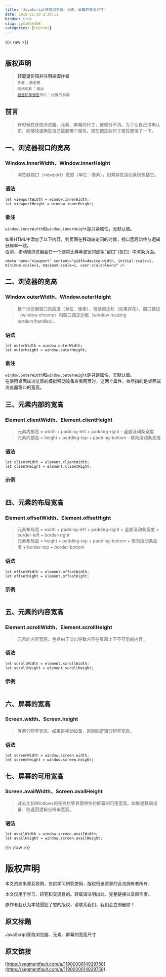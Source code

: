 ```yaml
---
title: 'JavaScript获取浏览器、元素、屏幕的宽高尺寸' 
date: 2018-11-30 2:30:11
hidden: true
slug: jp1i04e358
categories: [reprint]
---
```


{{< raw >}}

                    
<p><span class="img-wrap"><img data-src="/img/remote/1460000014929763" src="https://static.alili.tech/img/remote/1460000014929763" alt="" title="" style="cursor: pointer; display: inline;"></span></p>
<h2 id="articleHeader0">版权声明</h2>
<blockquote>
<strong>转载请告知并注明来源作者</strong>  <br><code>作者</code>：<code>唐金健</code>  <br><code>网络昵称</code>：<code>御焱</code>  <br><a href="https://juejin.im/user/5ad0cef9f265da23970749f9/posts" rel="nofollow noreferrer" target="_blank"><code>掘金</code></a><a href="https://zhuanlan.zhihu.com/c_185793043" rel="nofollow noreferrer" target="_blank"><code>知乎</code></a><a href="https://segmentfault.com/blog/elegant-front-end"><code>思否</code></a><code>专栏</code>：<code>优雅的前端</code>
</blockquote>
<h2 id="articleHeader1">前言</h2>
<blockquote>有时候在获取浏览器、元素、屏幕的尺寸，傻傻分不清。为了让自己清晰认识，能够快速确定自己需要哪个属性，现在把这些尺寸属性整理了一下。</blockquote>
<h2 id="articleHeader2">一、浏览器视口的宽高</h2>
<h3 id="articleHeader3">Window.innerWidth、Window.innerHeight</h3>
<blockquote>浏览器视口（viewport）宽度（单位：像素），如果存在滚动条则包括它。</blockquote>
<h3 id="articleHeader4">语法</h3>
<div class="widget-codetool" style="display:none;">
      <div class="widget-codetool--inner">
      <span class="selectCode code-tool" data-toggle="tooltip" data-placement="top" title="" data-original-title="全选"></span>
      <span type="button" class="copyCode code-tool" data-toggle="tooltip" data-placement="top" data-clipboard-text="let viewportWidth = window.innerWidth;
let viewportHeight = window.innerHeight;" title="" data-original-title="复制"></span>
      <span type="button" class="saveToNote code-tool" data-toggle="tooltip" data-placement="top" title="" data-original-title="放进笔记"></span>
      </div>
      </div><pre class="javascript hljs"><code class="JavaScript"><span class="hljs-keyword">let</span> viewportWidth = <span class="hljs-built_in">window</span>.innerWidth;
<span class="hljs-keyword">let</span> viewportHeight = <span class="hljs-built_in">window</span>.innerHeight;</code></pre>
<h3 id="articleHeader5">备注</h3>
<p><code>window.innerWidth</code>和<code>window.innerHeight</code>是只读属性，无默认值。</p>
<p>如果HTML中添加了以下内容，则页面在移动端访问的时候，视口宽高始终与逻辑分辨率一致。  <br>否则，移动端浏览器会在一个通常比屏幕更宽的虚拟”窗口“（视口）中渲染页面。</p>
<div class="widget-codetool" style="display:none;">
      <div class="widget-codetool--inner">
      <span class="selectCode code-tool" data-toggle="tooltip" data-placement="top" title="" data-original-title="全选"></span>
      <span type="button" class="copyCode code-tool" data-toggle="tooltip" data-placement="top" data-clipboard-text="<meta name=&quot;viewport&quot; content=&quot;width=device-width, initial-scale=1, minimum-scale=1, maximum-scale=1, user-scalable=no&quot; />" title="" data-original-title="复制"></span>
      <span type="button" class="saveToNote code-tool" data-toggle="tooltip" data-placement="top" title="" data-original-title="放进笔记"></span>
      </div>
      </div><pre class="xml hljs"><code class="HTML" style="word-break: break-word; white-space: initial;"><span class="hljs-tag">&lt;<span class="hljs-name">meta</span> <span class="hljs-attr">name</span>=<span class="hljs-string">"viewport"</span> <span class="hljs-attr">content</span>=<span class="hljs-string">"width=device-width, initial-scale=1, minimum-scale=1, maximum-scale=1, user-scalable=no"</span> /&gt;</span></code></pre>
<h2 id="articleHeader6">二、浏览器的宽高</h2>
<h3 id="articleHeader7">Window.outerWidth、Window.outerHeight</h3>
<blockquote>整个浏览器窗口的高度（单位：像素），包括侧边栏（如果存在）、窗口镶边（window chrome）和窗口调正边框（window resizing borders/handles）。</blockquote>
<h3 id="articleHeader8">语法</h3>
<div class="widget-codetool" style="display:none;">
      <div class="widget-codetool--inner">
      <span class="selectCode code-tool" data-toggle="tooltip" data-placement="top" title="" data-original-title="全选"></span>
      <span type="button" class="copyCode code-tool" data-toggle="tooltip" data-placement="top" data-clipboard-text="let outerWidth = window.outerWidth;
let outerHeight = window.outerHeight;" title="" data-original-title="复制"></span>
      <span type="button" class="saveToNote code-tool" data-toggle="tooltip" data-placement="top" title="" data-original-title="放进笔记"></span>
      </div>
      </div><pre class="javascript hljs"><code class="JavaScript"><span class="hljs-keyword">let</span> outerWidth = <span class="hljs-built_in">window</span>.outerWidth;
<span class="hljs-keyword">let</span> outerHeight = <span class="hljs-built_in">window</span>.outerHeight;</code></pre>
<h3 id="articleHeader9">备注</h3>
<p><code>window.outerWidth</code>和<code>window.outerHeight</code>是只读属性，无默认值。  <br>在使用桌面端浏览器的模拟移动设备查看网页时，这两个属性，依然指的是桌面端浏览器窗口的宽高。</p>
<h2 id="articleHeader10">三、元素内部的宽高</h2>
<h3 id="articleHeader11">Element.clientWidth、Element.clientHeight</h3>
<blockquote>元素内部宽 = width + padding-left + padding-right - 竖直滚动条宽度  <br>元素内部高 = height + padding-top + padding-bottom - 横向滚动条高度</blockquote>
<h3 id="articleHeader12">语法</h3>
<div class="widget-codetool" style="display:none;">
      <div class="widget-codetool--inner">
      <span class="selectCode code-tool" data-toggle="tooltip" data-placement="top" title="" data-original-title="全选"></span>
      <span type="button" class="copyCode code-tool" data-toggle="tooltip" data-placement="top" data-clipboard-text="let clientWidth = element.clientWidth;
let clientHeight = element.clientHight;" title="" data-original-title="复制"></span>
      <span type="button" class="saveToNote code-tool" data-toggle="tooltip" data-placement="top" title="" data-original-title="放进笔记"></span>
      </div>
      </div><pre class="javascript hljs"><code class="JavaScript"><span class="hljs-keyword">let</span> clientWidth = element.clientWidth;
<span class="hljs-keyword">let</span> clientHeight = element.clientHight;</code></pre>
<h3 id="articleHeader13">示例</h3>
<p><span class="img-wrap"><img data-src="/img/remote/1460000014929764" src="https://static.alili.tech/img/remote/1460000014929764" alt="" title="" style="cursor: pointer; display: inline;"></span></p>
<h2 id="articleHeader14">四、元素的布局宽高</h2>
<h3 id="articleHeader15">Element.offsetWidth、Element.offsetHight</h3>
<blockquote>元素布局宽 = width + padding-left + padding-right + 竖直滚动条宽度 + border-left + border-right  <br>元素布局高 = height + padding-top + padding-bottom + 横向滚动条高度 + border-top + border-bottom</blockquote>
<h3 id="articleHeader16">语法</h3>
<div class="widget-codetool" style="display:none;">
      <div class="widget-codetool--inner">
      <span class="selectCode code-tool" data-toggle="tooltip" data-placement="top" title="" data-original-title="全选"></span>
      <span type="button" class="copyCode code-tool" data-toggle="tooltip" data-placement="top" data-clipboard-text="let offsetWidth = element.offsetWidth;
let offsetHight = element.offsetHight;" title="" data-original-title="复制"></span>
      <span type="button" class="saveToNote code-tool" data-toggle="tooltip" data-placement="top" title="" data-original-title="放进笔记"></span>
      </div>
      </div><pre class="javascript hljs"><code class="JavaScript"><span class="hljs-keyword">let</span> offsetWidth = element.offsetWidth;
<span class="hljs-keyword">let</span> offsetHight = element.offsetHight;</code></pre>
<h3 id="articleHeader17">示例</h3>
<p><span class="img-wrap"><img data-src="/img/remote/1460000014929765" src="https://static.alili.tech/img/remote/1460000014929765" alt="" title="" style="cursor: pointer;"></span></p>
<h2 id="articleHeader18">五、元素的内容宽高</h2>
<h3 id="articleHeader19">Element.scrollWidth、Element.scrollHeight</h3>
<blockquote>元素的内容宽高，包括由于溢出导致内容在屏幕上下不可见的内容。</blockquote>
<h3 id="articleHeader20">语法</h3>
<div class="widget-codetool" style="display:none;">
      <div class="widget-codetool--inner">
      <span class="selectCode code-tool" data-toggle="tooltip" data-placement="top" title="" data-original-title="全选"></span>
      <span type="button" class="copyCode code-tool" data-toggle="tooltip" data-placement="top" data-clipboard-text="let scrollWidth = element.scrollWidth;
let scrollHeight = element.scrollHeight;" title="" data-original-title="复制"></span>
      <span type="button" class="saveToNote code-tool" data-toggle="tooltip" data-placement="top" title="" data-original-title="放进笔记"></span>
      </div>
      </div><pre class="javascript hljs"><code class="JavaScript"><span class="hljs-keyword">let</span> scrollWidth = element.scrollWidth;
<span class="hljs-keyword">let</span> scrollHeight = element.scrollHeight;</code></pre>
<h3 id="articleHeader21">示例</h3>
<p><span class="img-wrap"><img data-src="/img/remote/1460000014929766" src="https://static.alili.tech/img/remote/1460000014929766" alt="" title="" style="cursor: pointer; display: inline;"></span></p>
<h2 id="articleHeader22">六、屏幕的宽高</h2>
<h3 id="articleHeader23">Screen.width、Screen.height</h3>
<blockquote>屏幕分辨率宽高。如果是移动设备，则返回逻辑分辨率宽高。</blockquote>
<h3 id="articleHeader24">语法</h3>
<div class="widget-codetool" style="display:none;">
      <div class="widget-codetool--inner">
      <span class="selectCode code-tool" data-toggle="tooltip" data-placement="top" title="" data-original-title="全选"></span>
      <span type="button" class="copyCode code-tool" data-toggle="tooltip" data-placement="top" data-clipboard-text="let screenWidth = window.screen.width;
let screenHeight = window.screen.height;" title="" data-original-title="复制"></span>
      <span type="button" class="saveToNote code-tool" data-toggle="tooltip" data-placement="top" title="" data-original-title="放进笔记"></span>
      </div>
      </div><pre class="javascript hljs"><code class="JavaScript"><span class="hljs-keyword">let</span> screenWidth = <span class="hljs-built_in">window</span>.screen.width;
<span class="hljs-keyword">let</span> screenHeight = <span class="hljs-built_in">window</span>.screen.height;</code></pre>
<h2 id="articleHeader25">七、屏幕的可用宽高</h2>
<h3 id="articleHeader26">Screen.availWidth、Screen.availHeight</h3>
<blockquote>减去比如Windows的任务栏等界面特性的屏幕的可用宽高。如果是移动设备，则返回逻辑分辨率宽高。</blockquote>
<h3 id="articleHeader27">语法</h3>
<div class="widget-codetool" style="display:none;">
      <div class="widget-codetool--inner">
      <span class="selectCode code-tool" data-toggle="tooltip" data-placement="top" title="" data-original-title="全选"></span>
      <span type="button" class="copyCode code-tool" data-toggle="tooltip" data-placement="top" data-clipboard-text="let availWidth = window.screen.availWidth;
let availHeight = window.screen.availHeight;" title="" data-original-title="复制"></span>
      <span type="button" class="saveToNote code-tool" data-toggle="tooltip" data-placement="top" title="" data-original-title="放进笔记"></span>
      </div>
      </div><pre class="javascript hljs"><code class="JavaScript"><span class="hljs-keyword">let</span> availWidth = <span class="hljs-built_in">window</span>.screen.availWidth;
<span class="hljs-keyword">let</span> availHeight = <span class="hljs-built_in">window</span>.screen.availHeight;</code></pre>

                
{{< /raw >}}

# 版权声明
本文资源来源互联网，仅供学习研究使用，版权归该资源的合法拥有者所有，

本文仅用于学习、研究和交流目的。转载请注明出处、完整链接以及原作者。

原作者若认为本站侵犯了您的版权，请联系我们，我们会立即删除！

## 原文标题
JavaScript获取浏览器、元素、屏幕的宽高尺寸

## 原文链接
[https://segmentfault.com/a/1190000014929758](https://segmentfault.com/a/1190000014929758)

